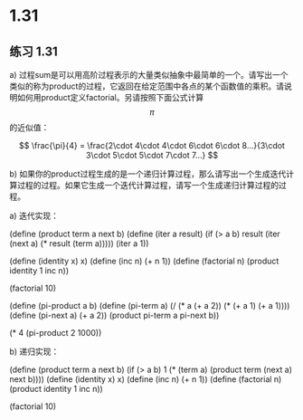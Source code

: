 # 1.31

## 练习 1.31 

a) 过程sum是可以用高阶过程表示的大量类似抽象中最简单的一个。请写出一个类似的称为product的过程，它返回在给定范围中各点的某个函数值的乘积。请说明如何用product定义factorial。另请按照下面公式计算$$\pi$$的近似值：

$$
\frac{\pi}{4} = \frac{2\cdot 4\cdot 4\cdot 6\cdot 6\cdot 8...}{3\cdot 3\cdot 5\cdot 5\cdot 7\cdot 7...}
$$

b) 如果你的product过程生成的是一个递归计算过程，那么请写出一个生成迭代计算过程的过程。如果它生成一个迭代计算过程，请写一个生成递归计算过程的过程。

<link rel="stylesheet" type="text/css" href="../../coding-js/deps/codemirror/lib/codemirror.css" />
<link rel="stylesheet" type="text/css" href="../../coding-js/coding.css" />
<link rel="stylesheet" type="text/css" href="../../coding-js/base.css" />

<script src="../../coding-js/deps/codemirror/lib/codemirror.js"></script>
<script src="../../coding-js/deps/jquery.min.js"></script>
<script src="../../coding-js/coding.js"> </script>

<script src="../../coding-js/deps/codemirror/mode/scheme/scheme.js"></script>

<script>
  c = new CodingJS('../../coding-js/');
</script>

a) 迭代实现：

<div id="scheme-1">
(define (product term a next b)
    (define (iter a result)
        (if (> a b)
            result
            (iter (next a) (* result (term a)))))
        (iter a 1))

(define (identity x) x)
(define (inc n) (+ n 1))
(define (factorial n)
    (product identity 1 inc n))

(factorial 10)

(define (pi-product a b)
    (define (pi-term a)
        (/ (* a (+ a 2)) (* (+ a 1) (+ a 1))))
    (define (pi-next a)
        (+ a 2))
    (product pi-term a pi-next b))

(* 4 (pi-product 2 1000))

</div>

<script>
  c.prompt("scheme-1");
</script>


b) 递归实现：

<div id="scheme-2">
(define (product term a next b)
    (if (> a b)
        1
        (*  (term a)
            (product term (next a) next b))))
(define (identity x) x)
(define (inc n) (+ n 1))
(define (factorial n)
    (product identity 1 inc n))

(factorial 10)
</div>

<script>
    c.prompt("scheme-2");
</script>
